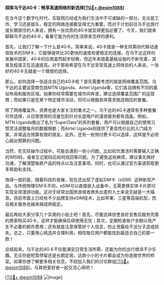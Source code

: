 **探索乌干达4G卡：畅享高速网络的新选择[[TG💪+ @esim1088](https://t.me/s/esim1088)]**

在当今这个数字化时代，互联网已经成为我们生活中不可或缺的一部分。无论是工作、学习还是娱乐，稳定的网络连接都显得尤为重要。而对于计划前往乌干达旅行或长期居住的人来说，拥有一张优质的4G卡就显得更加必要了。今天，我们就来聊聊乌干达的4G卡，看看它能为你的生活带来怎样的便利。

首先，让我们了解一下什么是4G卡。简单来说，4G卡就是一种支持第四代移动通信技术的SIM卡，它能够提供比3G更快的速度和更稳定的连接。在乌干达这样的发展中国家，4G卡的应用虽然起步较晚，但近年来随着基础设施的不断完善，其普及程度正在迅速提高。对于那些希望在乌干达享受高速上网体验的人来说，一张好的4G卡无疑是一个理想的选择。

那么，如何选择一张适合自己的4G卡呢？首先需要考虑的就是网络覆盖范围。乌干达的主要运营商包括MTN Uganda、Airtel Uganda等，它们各自拥有不同的基站布局和服务区域。如果你经常需要在城市间奔波，建议选择覆盖范围广的运营商；而如果只是在某个特定城市活动，则可以根据具体需求挑选相应的套餐。

除了网络覆盖外，资费也是大家关注的重点之一。乌干达的4G卡通常有多种套餐可供选择，从日常使用的流量包到针对长途用户的漫游服务都有涵盖。例如，MTN Uganda推出了名为“SuperData”的系列套餐，用户可以根据自己的使用习惯灵活调整每月的数据限额；而Airtel Uganda则提供了更具性价比的入门级方案，非常适合预算有限的朋友。此外，还有一些预付费卡可以选择，这样就不必担心超出预算的问题。

当然，在实际操作过程中，可能会遇到一些小问题。比如初次激活时需要输入正确的IMSI码，或者忘记密码后如何找回等问题。为了避免这些麻烦，建议事先做好功课，了解清楚每款产品的特点以及注意事项。同时，也可以通过官方渠道获取更多帮助和支持。

值得一提的是，随着科技的发展，现在还出现了虚拟SIM卡（eSIM）这种新型产品。与传统物理SIM卡不同，eSIM可以直接嵌入设备中，无需更换实体卡片即可实现全球漫游功能。这对于经常出国旅游或者商务出差的人士来说无疑是一大福音。目前市面上已经有不少品牌支持eSIM技术，比如苹果、三星等高端机型，而且相关服务也越来越成熟稳定。

最后再给大家分享几个实用的小贴士吧！首先，尽量选择信誉良好且售后服务完善的商家购买4G卡，这样才能确保后续使用无忧；其次，定期检查账户余额以免产生不必要的额外费用；还有就是注意保管好个人信息，防止泄露给不法分子造成损失。总之，只要用心挑选并合理利用，相信每位用户都能找到最适合自己的那一款！

总结起来，乌干达的4G卡不仅能满足日常生活所需，还能为你的出行增添不少乐趣。无论你是短暂停留还是长期定居，这款小小的卡片都会成为你连接世界的桥梁。如果你想了解更多相关信息，不妨加入我们的讨论群组[[TG💪+ @esim1088](https://t.me/s/esim1088)]，与其他爱好者一起交流心得吧！

[[TG💪+ @esim1088](https://t.me/s/esim1088) ![Image](https://i.postimg.cc/4NQfJmqS/Snipaste-2025-05-13-00-14-12.png)]